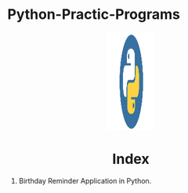 # Python-Practic-Programs
<p align="center"> <img src="Python.png" alt="Python" width="100" height="200"/> </p>
<h1 align="center"> Index </h1>

1) Birthday Reminder Application in Python.
